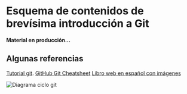 # Esquema de contenidos de brevísima introducción a Git

__Material en producción...__

## Algunas referencias
 [Tutorial git](https://git-scm.com/docs/gittutorial).
 [GitHub Git Cheatsheet](https://github.github.com/training-kit/downloads/github-git-cheat-sheet.pdf)
 [Libro web en español con imágenes](https://git-scm.com/book/es/v1/Empezando-Fundamentos-de-Git)

![Diagrama ciclo git](https://git-scm.com/figures/18333fig0106-tn.png "Diagrama de ciclo de archivos")

